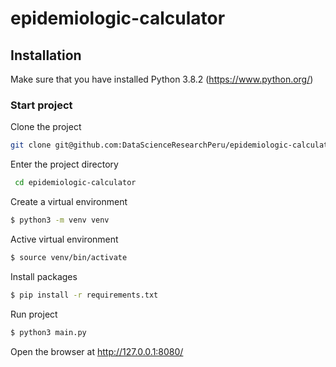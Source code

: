 # epidemiologic-calculator

## Installation

Make sure that you have installed Python 3.8.2 (https://www.python.org/)


### Start project

Clone the project
    
```sh
git clone git@github.com:DataScienceResearchPeru/epidemiologic-calculator.git
```

Enter the project directory

```sh
 cd epidemiologic-calculator
```

Create a virtual environment

```sh
$ python3 -m venv venv
```

Active virtual environment

```sh
$ source venv/bin/activate
```

Install packages

```sh
$ pip install -r requirements.txt
```

Run project
```sh
$ python3 main.py
```

Open the browser at http://127.0.0.1:8080/
